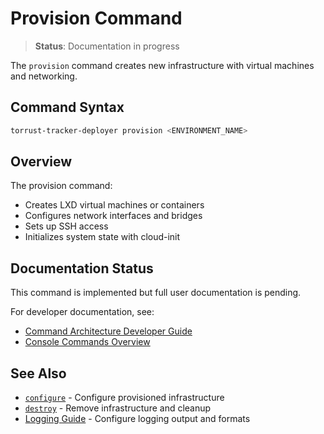 # Provision Command

> **Status**: Documentation in progress

The `provision` command creates new infrastructure with virtual machines and networking.

## Command Syntax

```bash
torrust-tracker-deployer provision <ENVIRONMENT_NAME>
```

## Overview

The provision command:

- Creates LXD virtual machines or containers
- Configures network interfaces and bridges
- Sets up SSH access
- Initializes system state with cloud-init

## Documentation Status

This command is implemented but full user documentation is pending.

For developer documentation, see:

- [Command Architecture Developer Guide](../../contributing/commands.md#provisioncommand)
- [Console Commands Overview](../../console-commands.md)

## See Also

- [`configure`](configure.md) - Configure provisioned infrastructure
- [`destroy`](destroy.md) - Remove infrastructure and cleanup
- [Logging Guide](../logging.md) - Configure logging output and formats
